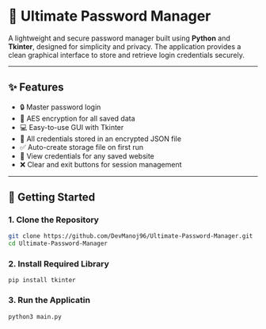 # 🔐 Ultimate Password Manager

A lightweight and secure password manager built using **Python** and **Tkinter**, designed for simplicity and privacy. The application provides a clean graphical interface to store and retrieve login credentials securely.

---
## ✨ Features

- 🔒 Master password login
- 🔐 AES encryption for all saved data
- 💻 Easy-to-use GUI with Tkinter
- 📁 All credentials stored in an encrypted JSON file
- ✅ Auto-create storage file on first run
- 🔑 View credentials for any saved website
- ❌ Clear and exit buttons for session management

---

## 🚀 Getting Started

### 1. Clone the Repository
```bash
git clone https://github.com/DevManoj96/Ultimate-Password-Manager.git
cd Ultimate-Password-Manager
```

### 2. Install Required Library
```
pip install tkinter
```
### 3. Run the Applicatin
```
python3 main.py
```
